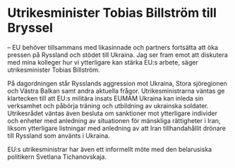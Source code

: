 # Utrikesminister Tobias Billström till Bryssel

– EU behöver tillsammans med likasinnade och partners fortsätta att öka pressen på Ryssland och stödet till Ukraina. Jag ser fram emot att diskutera med mina kolleger hur vi ytterligare kan stärka EU:s arbete, säger utrikesminister Tobias Billström.

På dagordningen står Rysslands aggression mot Ukraina, Stora sjöregionen och Västra Balkan samt andra aktuella frågor. Utrikesministrarna väntas ge klartecken till att EU:s militära insats EUMAM Ukraina kan inleda sin verksamhet och påbörja träning och utbildning av ukrainska soldater. Utrikesrådet väntas även besluta om sanktioner mot ytterligare individer och enheter med anledning av situationen för mänskliga rättigheter i Iran, liksom ytterligare listningar med anledning av att Iran tillhandahållit drönare till Ryssland som använts i Ukraina.

EU:s utrikesministrar har även ett informellt möte med den belarusiska politikern Svetlana Tichanovskaja.
